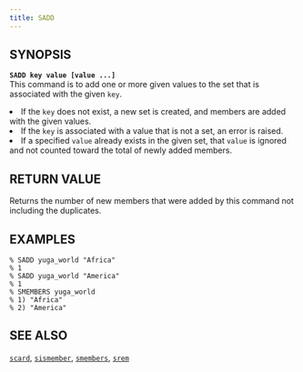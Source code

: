 ```yaml
---
title: SADD
---
```

## SYNOPSIS
<code><b>SADD key value [value ...]</b></code><br>
This command is to add one or more given values to the set that is associated with the given <code>key</code>.
<li>If the <code>key</code> does not exist, a new set is created, and members are added with the given values.
<li>If the <code>key</code> is associated with a value that is not a set, an error is raised.</li>
<li>If a specified <code>value</code> already exists in the given set, that <code>value</code> is ignored and not counted toward the total of newly added members.</li>

## RETURN VALUE
Returns the number of new members that were added by this command not including the duplicates.

## EXAMPLES

```
% SADD yuga_world "Africa"
% 1
% SADD yuga_world "America"
% 1
% SMEMBERS yuga_world
% 1) "Africa"
% 2) "America"
```

## SEE ALSO
[`scard`](../scard/), [`sismember`](../sismember/), [`smembers`](../smembers/), [`srem`](../srem/)
